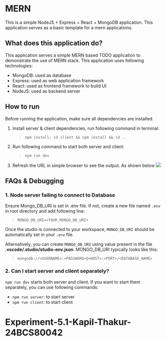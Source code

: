 # MERN

This is a simple NodeJS + Express + React + MongoDB application. This application serves as a basic template for a mern applications.

What does this application do?
-------------------------------
This application serves a simple MERN based TODO application to demonstrate the use of MERN stack. This application uses following technologies:
- MongoDB: used as database
- Express: used as web application framework
- React: used as frontend framework to build UI
- NodeJS: used as backend server


## How to run

Before running the application, make sure all dependencies are installed. 

1. Install server & client dependencies, run following command in terminal:
   > `npm install; cd client && npm install && cd ..`

2. Run following command to start both server and client:
   > `npm run dev`

3. Refresh the URL in simple browser to see the output. As shown below
   ![](https://static.onecompiler.com/images/posts/3zzkbysj7/mern-reload.png)



## FAQs & Debugging

### 1. Node server failing to connect to Database

   Ensure Mongo_DB_URI is set in .env file. If not, create a new file named `.env` in root directory and add following line:
   > `MONGO_DB_URI=<YOUR_MONGO_DB_URI>`

   Once the studio is connected to your workspace, `MONGO_DB_URI` should be automatically set in your `.env` file.

   Alternatively, you can create `MONGO_DB_URI` using value present in the file **.vscode/.studio/studio-env.json**.
   MONGO_DB_URI typically looks like this:
> `mongodb://<USERNAME>:<PASSWORD>@<HOST>:<PORT>/<DATABASE_NAME>`

### 2. Can I start server and client separately?   
   `npm run dev` starts both server and client. If you want to start them separately, you can use following commands:
   - `npm run server`: to start server
   - `npm run client`: to start client
# Experiment-5.1-Kapil-Thakur-24BCS80042
